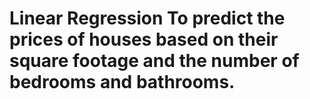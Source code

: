 # Linear Regression  To predict the prices of houses based on their square footage and the number of bedrooms and bathrooms. 
